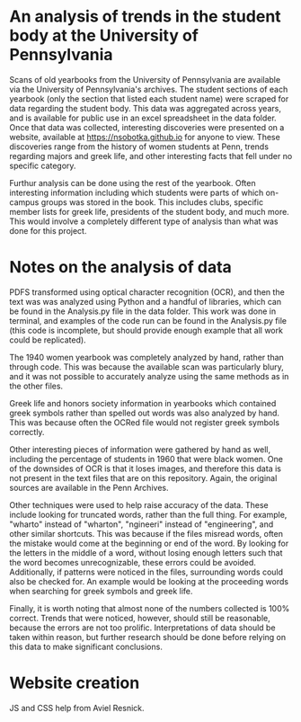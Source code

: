 # An analysis of trends in the student body at the University of Pennsylvania
Scans of old yearbooks from the University of Pennsylvania are available via the University of Pennsylvania's archives. The student sections of each yearbook (only the section that listed each student name) were scraped for data regarding the student body. This data was aggregated across years, and is available for public use in an excel spreadsheet in the data folder. Once that data was collected, interesting discoveries were presented on a website, available at https://nsobotka.github.io for anyone to view. These discoveries range from the history of women students at Penn, trends regarding majors and greek life, and other interesting facts that fell under no specific category. 

Furthur analysis can be done using the rest of the yearbook. Often interesting information including which students were parts of which on-campus groups was stored in the book. This includes clubs, specific member lists for greek life, presidents of the student body, and much more. This would involve a completely different type of analysis than what was done for this project.

# Notes on the analysis of data
PDFS transformed using optical character recognition (OCR), and then the text was was analyzed using Python and a handful of libraries, which can be found in the Analysis.py file in the data folder. This work was done in terminal, and examples of the code run can be found in the Analysis.py file (this code is incomplete, but should provide enough example that all work could be replicated). 

The 1940 women yearbook was completely analyzed by hand, rather than through code. This was because the available scan was particularly blury, and it was not possible to accurately analyze using the same methods as in the other files. 

Greek life and honors society information in yearbooks which contained greek symbols rather than spelled out words was also analyzed by hand. This was because often the OCRed file would not register greek symbols correctly. 

Other interesting pieces of information were gathered by hand as well, including the percentage of students in 1960 that were black women. One of the downsides of OCR is that it loses images, and therefore this data is not present in the text files that are on this repository. Again, the original sources are available in the Penn Archives. 

Other techniques were used to help raise accuracy of the data. These include looking for truncated words, rather than the full thing. For example, "wharto" instead of "wharton", "ngineeri" instead of "engineering", and other similar shortcuts. This was because if the files misread words, often the mistake would come at the beginning or end of the word. By looking for the letters in the middle of a word, without losing enough letters such that the word becomes unrecognizable, these errors could be avoided. Additionally, if patterns were noticed in the files, surrounding words could also be checked for. An example would be looking at the proceeding words when searching for greek symbols and greek life.

Finally, it is worth noting that almost none of the numbers collected is 100% correct. Trends that were noticed, however, should still be reasonable, because the errors are not too prolific. Interpretations of data should be taken within reason, but further research should be done before relying on this data to make significant conclusions. 


# Website creation
JS and CSS help from Aviel Resnick.
